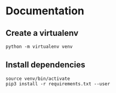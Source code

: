# Documentation

## Create a virtualenv
```
python -m virtualenv venv
```

## Install dependencies
```
source venv/bin/activate
pip3 install -r requirements.txt --user
```

